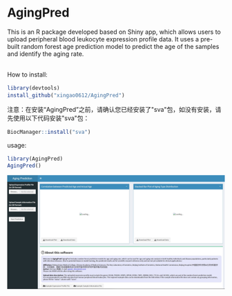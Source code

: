 # AgingPred

This is an R package developed based on Shiny app, which allows users to upload peripheral blood leukocyte expression profile data. It uses a pre-built random forest age prediction model to predict the age of the samples and identify the aging rate.<br><br>

How to install:
```R
library(devtools)
install_github("xingao0612/AgingPred")
```
注意：在安装“AgingPred”之前，请确认您已经安装了"sva"包，如没有安装，请先使用以下代码安装"sva"包： 
```R
BiocManager::install("sva")
```
usage:<br>
```R
library(AgingPred)
AgingPred()
```
![](https://github.com/xingao0612/AgingPred/blob/master/interface.jpg)  
